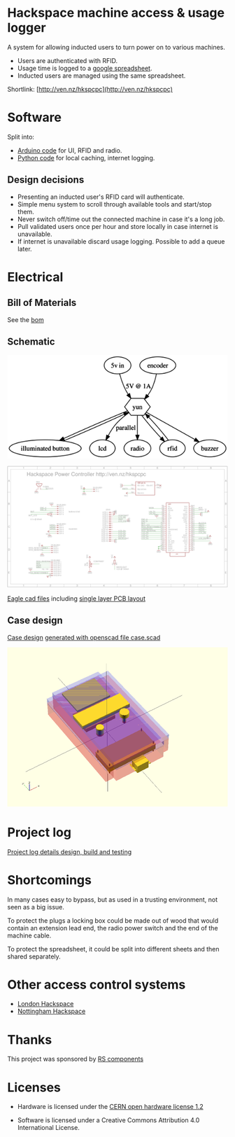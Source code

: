 # Hackspace machine access & usage logger

A system for allowing inducted users to turn power on to various machines. 

* Users are authenticated with RFID.
* Usage time is logged to a [google spreadsheet](https://docs.google.com/spreadsheets/d/1C3qdswIIFLBH4fQWuWFZRTpnnRjpzyk5xHRKnjuHExU/edit?usp=sharing).
* Inducted users are managed using the same spreadsheet.

Shortlink: [http://ven.nz/hkspcpc](http://ven.nz/hkspcpc)

# Software

Split into:

* [Arduino code](software/power_controller/) for UI, RFID and radio. 
* [Python code](software/python/) for local caching, internet logging.

## Design decisions

* Presenting an inducted user's RFID card will authenticate.
* Simple menu system to scroll through available tools and start/stop them.
* Never switch off/time out the connected machine in case it's a long job.
* Pull validated users once per hour and store locally in case internet is unavailable.
* If internet is unavailable discard usage logging. Possible to add a queue later.

# Electrical

## Bill of Materials

See the [bom](electronics/bom.md)

## Schematic

![electrical components and wiring](electronics/electrical.png)

![schematic](electronics/schematic.png)

[Eagle cad files](electronics) including [single layer PCB
layout](electronics/board.png)


## Case design

[Case design](case/case.md) [generated with openscad file case.scad](case/case.scad)

![case](case/case.png)

# Project log

[Project log details design, build and testing](project_log.md)


# Shortcomings

In many cases easy to bypass, but as used in a trusting environment, not seen as a big issue. 

To protect the plugs a locking box could be made out of wood that would contain an extension lead end, the radio power switch and the end of the machine cable.

To protect the spreadsheet, it could be split into different sheets and then
shared separately.

# Other access control systems

* [London Hackspace](https://wiki.london.hackspace.org.uk/view/Project:Tool_Access_Control)
* [Nottingham Hackspace](https://wiki.nottinghack.org.uk/wiki/Nhtools)

# Thanks

This project was sponsored by [RS components](http://uk.rs-online.com/web/)

# Licenses

* Hardware is licensed under the [CERN open hardware license 1.2](http://www.ohwr.org/attachments/2388/cern_ohl_v_1_2.txt)

* Software is licensed under a Creative Commons Attribution 4.0 International License.
